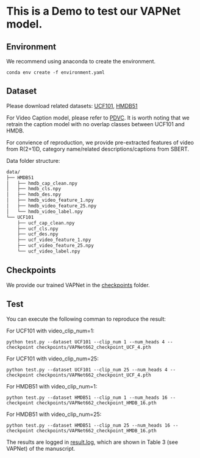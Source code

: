# This is a Demo to test our VAPNet model.

## Environment

We recommend using anaconda to create the environment.

```
conda env create -f environment.yaml
```

## Dataset

Please download related datasets: [UCF101](https://www.crcv.ucf.edu/data/UCF101.php), [HMDB51](https://serre-lab.clps.brown.edu/resource/hmdb-a-large-human-motion-database/#Downloads)

For Video Caption model, please refer to [PDVC](https://github.com/ttengwang/PDVC). It is worth noting that we retrain the caption model with no overlap classes between UCF101 and HMDB.

For convience of reproduction, we provide pre-extracted features of video from R(2+1)D, category name/related descriptions/captions from SBERT.

Data folder structure:

```bash
data/
├── HMDB51
│   ├── hmdb_cap_clean.npy
│   ├── hmdb_cls.npy
│   ├── hmdb_des.npy
│   ├── hmdb_video_feature_1.npy
│   ├── hmdb_video_feature_25.npy
│   └── hmdb_video_label.npy
└── UCF101
    ├── ucf_cap_clean.npy
    ├── ucf_cls.npy
    ├── ucf_des.npy
    ├── ucf_video_feature_1.npy
    ├── ucf_video_feature_25.npy
    └── ucf_video_label.npy
```

## Checkpoints

We provide our trained VAPNet in the [checkpoints](checkpoints) folder.

## Test

You can execute the following comman to reproduce the result:

For UCF101 with video_clip_num=1:

```python3
python test.py --dataset UCF101 --clip_num 1 --num_heads 4 --checkpoint checkpoints/VAPNet662_checkpoint_UCF_4.pth
```

For UCF101 with video_clip_num=25:

```python3
python test.py --dataset UCF101 --clip_num 25 --num_heads 4 --checkpoint checkpoints/VAPNet662_checkpoint_UCF_4.pth
```

For HMDB51 with video_clip_num=1:

```python3
python test.py --dataset HMDB51 --clip_num 1 --num_heads 16 --checkpoint checkpoints/VAPNet662_checkpoint_HMDB_16.pth
```

For HMDB51 with video_clip_num=25:

```python3
python test.py --dataset HMDB51 --clip_num 25 --num_heads 16 --checkpoint checkpoints/VAPNet662_checkpoint_HMDB_16.pth
```

The results are logged in [result.log](result.log), which are shown in Table 3 (see VAPNet) of the manuscript.


